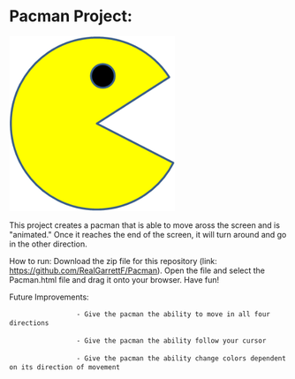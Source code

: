 # Pacman Project: 

<img src= "./Images/PacMan1.png" width = '300' />

This project creates a pacman that is able to move aross the screen and is "animated." 
Once it reaches the end of the screen, it will turn around and go in the other direction.

How to run: Download the zip file for this repository (link: https://github.com/RealGarrettF/Pacman). Open the file and select the Pacman.html file and drag it onto your browser. Have fun!

Future Improvements: 

                     - Give the pacman the ability to move in all four directions

                     - Give the pacman the ability follow your cursor
                     
                     - Give the pacman the ability change colors dependent on its direction of movement
